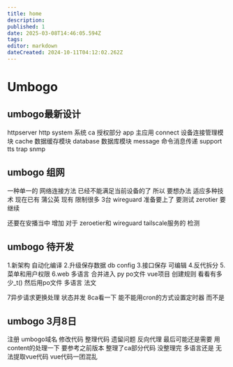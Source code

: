 ```yaml
---
title: home
description: 
published: 1
date: 2025-03-08T14:46:05.594Z
tags: 
editor: markdown
dateCreated: 2024-10-11T04:12:02.262Z
---
```


# Umbogo

## umbogo最新设计

httpserver http
system     系统
ca            授权部分
app          主应用
connect  设备连接管理模块
cache      数据缓存模块
database 数据库模块
message  命令消息传递
support  tts trap snmp 


## umbogo 组网
一种单一的 网络连接方法 已经不能满足当前设备的了
所以 要想办法 适应多种技术
现在已有 
蒲公英 现有 限制很多 3台
wireguard 准备要上了 要测试
zerotier 要继续

还要在安播当中 增加 对于 zeroetier和 wireguard tailscale服务的 检测


## umbogo 待开发
1.新架构 自动化编译
2.升级保存数据 db config
3.接口保存 可编辑
4.反代拆分
5.菜单和用户权限 
6.web 多语言 合并进入 py po文件
vue项目 创建规则
看看有多少_t()
然后用po文件
多语言 法文

7异步请求更换处理 状态并发
8ca看一下 能不能用cron的方式设置定时器 而不是

## umbogo 3月8日
注册 umbogo域名
修改代码 整理代码
遗留问题  反向代理 最后可能还是需要 用content的处理一下
要参考之前版本
整理了ca部分代码
没整理完
多语言还是 无法提取vue代码
vue代码一团混乱

